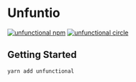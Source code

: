 # Unfuntio  
[![unfunctional npm](https://img.shields.io/npm/v/unfunctional.svg?style=flat-square)](https://www.npmjs.com/package/unfunctional)
[![unfunctional circle](https://img.shields.io/circleci/project/github/blueflag/unfun.svg?style=flat-square)](https://circleci.com/gh/blueflag/unfun)

## Getting Started
```
yarn add unfunctional
```



